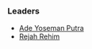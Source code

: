 ### Leaders
* [Ade Yoseman Putra](mailto:ade.putra@owasp.org)
* [Rejah Rehim](mailto:rejah.rehim@owasp.org)
